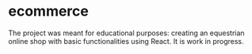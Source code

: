 # ecommerce
The project was meant for educational purposes: creating an equestrian online shop with basic functionalities using React. It is work in progress.
